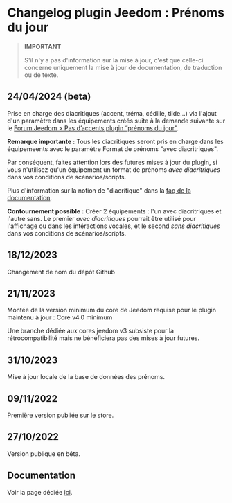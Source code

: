 # Changelog plugin Jeedom : Prénoms du jour

> **IMPORTANT**
>
> S'il n'y a pas d'information sur la mise à jour, c'est que celle-ci concerne uniquement la mise à jour de documentation, de traduction ou de texte.

## 24/04/2024 (beta)

Prise en charge des diacritiques (accent, tréma, cédille, tilde...) via l'ajout d'un paramètre dans les équipements créés suite à la demande suivante sur le [Forum Jeedom > Pas d’accents plugin “prénoms du jour”](https://community.jeedom.com/t/pas-daccents-plugin-prenoms-du-jour/120026).

**Remarque importante :**
Tous les diacritiques seront pris en charge dans les équipemeents avec le paramètre Format de prénoms "avec diacritriques".

Par conséquent, faites attention lors des futures mises à jour du plugin, si vous n'utilisez qu'un équipement un format de prénoms _avec diacritriques_ dans vos conditions de scénarios/scripts.

Plus d'information sur la notion de "diacritique" dans la [faq de la documentation](https://jeanrobertjs.github.io/jeedom_namesoftheday/fr_FR/).

**Contournement possible :**
Créer 2 équipements : l'un avec diacritriques et l'autre sans.
Le premier _avec diacritiques_ pourrait être utilisé pour l'affichage ou dans les intéractions vocales, et le second _sans diacritiques_ dans vos conditions de scénarios/scripts.

## 18/12/2023

Changement de nom du dépôt Github

## 21/11/2023

Montée de la version minimum du core de Jeedom requise pour le plugin maintenu à jour : Core v4.0 minimum

Une branche dédiée aux cores jeedom v3 subsiste pour la rétrocompatibilité mais ne bénéficiera pas des mises à jour futures.

## 31/10/2023

Mise à jour locale de la base de données des prénoms.

## 09/11/2022

Première version publiée sur le store.

## 27/10/2022

Version publique en béta.

## Documentation

Voir la page dédiée [ici](https://jeanrobertjs.github.io/jeedom_namesoftheday/fr_FR/).
